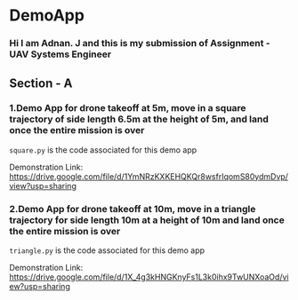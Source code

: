 # DemoApp
### Hi I am Adnan. J and this is my submission of Assignment - UAV Systems Engineer 

## Section - A

### 1.Demo App for drone takeoff at 5m, move in a square trajectory of side length 6.5m at the height of 5m, and land once the entire mission is over
`square.py` is the code associated for this demo app

Demonstration Link: https://drive.google.com/file/d/1YmNRzKXKEHQKQr8wsfrIqomS80ydmDvp/view?usp=sharing

### 2.Demo App for drone takeoff at 10m, move in a triangle trajectory for side length 10m at a height of 10m and land once the entire mission is over 
`triangle.py` is the code associated for this demo app

Demonstration Link: https://drive.google.com/file/d/1X_4g3kHNGKnyFs1L3k0ihx9TwUNXoaOd/view?usp=sharing
